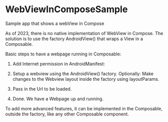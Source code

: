 # WebViewInComposeSample
Sample app that shows a webView in Compose

As of 2023, there is no native implementation of WebView in Compose.
The solution is to use the factory AndroidView() that wraps a View in a Composable.

Basic steps to have a webpage running in Composable:

1. Add Internet permission in AndroidManifest:
   <uses-permission android:name="android.permission.INTERNET"/>

2.  Setup a webview using the AndroidView() factory. Optionally: Make changes to the Webview layout inside the factory using layoutParams.

3.  Pass in the Url to be loaded.

4.  Done. We have a Webpage up and running.
  
To add more advanced features, it can be implemented in the Composable, outside the factory, like any other Composable component. 
